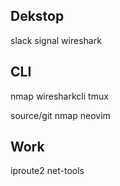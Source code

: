 ## Dekstop
slack
signal
wireshark

## CLI
nmap
wiresharkcli
tmux

source/git
nmap
neovim
## Work
iproute2
net-tools